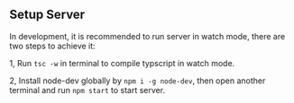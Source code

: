 ## Setup Server
In development, it is recommended to run server in watch mode, there are two steps to achieve it:

1, Run `tsc -w` in terminal to compile typscript in watch mode.

2, Install node-dev globally by `npm i -g node-dev`, then open another terminal and run `npm start` to start server.